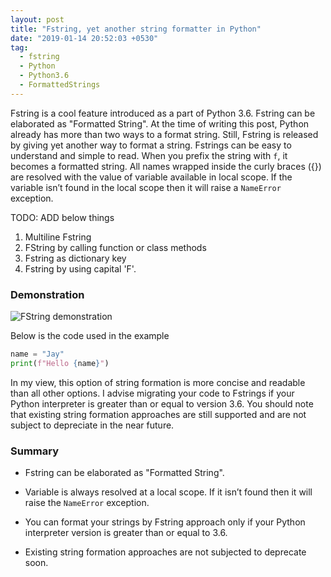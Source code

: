 ```yaml
---
layout: post
title: "Fstring, yet another string formatter in Python"
date: "2019-01-14 20:52:03 +0530"
tag:
  - fstring
  - Python
  - Python3.6
  - FormattedStrings
---
```



Fstring is a cool feature introduced as a part of Python 3.6. Fstring can be
elaborated as "Formatted String". At the time of writing this post, Python
already has more than two ways to a format string. Still, Fstring is released by
giving yet another way to format a string. Fstrings can be easy to understand
and simple to read. When you prefix the string with ```f```, it becomes a
formatted string. All names wrapped inside the curly braces ({}) are resolved
with the value of variable available in local scope. If the variable isn’t found
in the local scope then it will raise a ```NameError``` exception.

TODO: ADD below things
1. Multiline Fstring
2. FString by calling function or class methods
3. Fstring as dictionary key
4. Fstring by using capital 'F'.

### Demonstration

![FString demonstration]({{site.url}}/assets/images/fstring_explaination/fstring_example.gif)

Below is the code used in the example

```python
name = "Jay"
print(f"Hello {name}")
```

In my view, this option of string formation is more concise and readable than
all other options. I advise migrating your code to Fstrings if your Python
interpreter is greater than or equal to version 3.6. You should note that
existing string formation approaches are still supported and are not subject to
depreciate in the near future.


### Summary


* Fstring can be elaborated as "Formatted String".

* Variable is always resolved at a local scope. If it isn’t found then it will
  raise the ```NameError``` exception.

* You can format your strings by Fstring approach only if your Python
  interpreter version is greater than or equal to 3.6.

* Existing string formation approaches are not subjected to deprecate soon.
